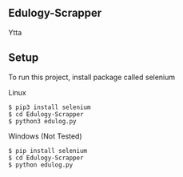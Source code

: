 ## Edulogy-Scrapper

Ytta

## Setup
To run this project, install package called selenium

Linux
```
$ pip3 install selenium
$ cd Edulogy-Scrapper
$ python3 edulog.py
```

Windows (Not Tested)
```
$ pip install selenium
$ cd Edulogy-Scrapper
$ python edulog.py
```

